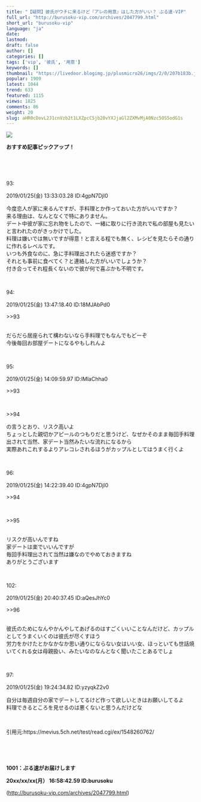 ```yaml
---
title: "【疑問】彼氏がウチに来るけど『アレの用意』はした方がいい？ ぶる速-VIP"
full_url: "http://burusoku-vip.com/archives/2047799.html"
short_url: "burusoku-vip"
language: "ja"
date: 
lastmod: 
draft: false
author: []
categories: []
tags: ['vip', '彼氏', '用意']
keywords: []
thumbnail: "https://livedoor.blogimg.jp/plusmicro26/imgs/2/0/207b183b.jpg"
popular: 1909
latest: 1044
trend: 633
featured: 1115
views: 1825
comments: 86
weight: 20
slug: aHR0cDovL2J1cnVzb2t1LXZpcC5jb20vYXJjaGl2ZXMvMjA0Nzc5OS5odG1s
---
```


![](https://livedoor.blogimg.jp/plusmicro26/imgs/2/0/207b183b.jpg)

<div><p><b>おすすめ記事ピックアップ！</b></p> <p class='g-ad1'> </p> <p class='g-ad2'> </p> <p></p><br><br> <br> <p>93: <p> 2019/01/25(金) 13:33:03.28 ID:4gpN7DjI0</p></p><p> 今度恋人が家に来るんですが、手料理とか作っておいた方がいいですか？ <br> 来る理由は、なんとなくで特にありません。 <br> デート中彼が家に忘れ物をしたので、一緒に取りに行き流れで私の部屋も見たいと言われたのがきっかけでした。 <br> 料理は嫌いでは無いですが得意！と言える程でも無く、レシピを見たらその通りに作れるレベルです。 <br> いつも外食なのに、急に手料理出されたら迷惑ですか？ <br> それとも事前に食べてく？と連絡した方がいいでしょうか？ <br> 付き合ってそれ程長くないので彼が何で喜ぶかも不明です。 </p><br> <p>94: <p> 2019/01/25(金) 13:47:18.40 ID:18MJAbPd0</p></p><p> <p class='anchor'>>>93</p> <br> だらだら居座られて構わないなら手料理でもなんでもどーぞ <br> 今後毎回お部屋デートになるやもしれんよ </p><br> <p>95: <p> 2019/01/25(金) 14:09:59.97 ID:lMlaChha0</p></p><p> <p class='anchor'>>>93</p> <br> <p class='anchor'>>>94</p>の言うとおり、リスク高いよ <br> ちょっとした親切かアピールのつもりだと思うけど、なぜかそのまま毎回手料理出されて当然、家デート当然みたいな流れになるから <br> 実際あれこれするよりアレコレされるほうがカップルとしてはうまく行くよ </p><br> <p>96: <p> 2019/01/25(金) 14:22:39.40 ID:4gpN7DjI0</p></p><p> <p class='anchor'>>>94</p> <br> <p class='anchor'>>>95</p> <br> リスクが高いんですね <br> 家デートは楽でいいんですが <br> 毎回手料理出されて当然は嫌なのでやめておきますね <br> ありがとうございます </p><br> <p>102: <p> 2019/01/25(金) 20:40:37.45 ID:aQesJhYc0</p></p><p> <p class='anchor'>>>96</p> <br> 彼氏のためになんやかんやしてあげるのはすごくいいことなんだけど、カップルとしてうまくいくのは彼氏が尽くすほう <br> 労力をかけたとかなかなか思い通りにならない女はいい女、ほっといても世話焼いてくれる女は母親扱い、みたいなのなんとなく聞いたことあるでしょ </p><br> <p>97: <p> 2019/01/25(金) 19:24:34.82 ID:yzyqkZ2v0</p></p><p> 自分は毎週自分の家でデートしてるけど作って欲しいときはお願いしてるよ <br> 料理できるところを見せるのは悪くないと思うんだけどな </p><br> <p>引用元:https://mevius.5ch.net/test/read.cgi/ex/1548260762/</p> <br> <p id='csw_block'></p> <p id='divSP1'> </p> <br><p><b>1001：ぶる速がお届けします <p> 20xx/xx/xx(月） 16:58:42.59 ID:burusoku</p></b></p> <p class='g-ad1'> </p> <p class='g-ad2'> </p> <p id='divSP'> </p> </div>

(http://burusoku-vip.com/archives/2047799.html)
